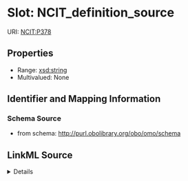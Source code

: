 # Slot: NCIT_definition_source

URI: [NCIT:P378](http://purl.obolibrary.org/obo/NCIT_P378)



<!-- no inheritance hierarchy -->






## Properties

* Range: [xsd:string](http://www.w3.org/2001/XMLSchema#string)
* Multivalued: None







## Identifier and Mapping Information







### Schema Source


* from schema: http://purl.obolibrary.org/obo/omo/schema




## LinkML Source

<details>
```yaml
name: NCIT_definition_source
deprecated: use OMO over NCIT
from_schema: http://purl.obolibrary.org/obo/omo/schema
deprecated_element_has_exact_replacement: definition_source
rank: 1000
slot_uri: NCIT:P378
alias: NCIT_definition_source
range: string

```
</details>
